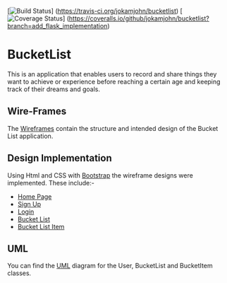 [![Build Status](https://travis-ci.org/jokamjohn/bucketlist.svg?branch=add_flask_implementation)]
(https://travis-ci.org/jokamjohn/bucketlist)
[![Coverage Status](https://coveralls.io/repos/github/jokamjohn/bucketlist/badge.svg?branch=add_flask_implementation)]
(https://coveralls.io/github/jokamjohn/bucketlist?branch=add_flask_implementation)

# BucketList

 This is an application that enables users to record and
 share things they want to achieve or experience before reaching
 a certain age and keeping track of their dreams and
 goals.
 
 ## Wire-Frames
 The [Wireframes](wireframes/Bucketlist.pdf) contain the
 structure and intended design of the Bucket List
 application.
 
 ## Design Implementation
 Using Html and CSS with [Bootstrap](http://getbootstrap.com/)
 the wireframe designs were implemented. These include:-
 
 * [Home Page](app/templates/index.html)
 * [Sign Up](ui/signup.html)
 * [Login](ui/login.html)
 * [Bucket List](ui/bucketlist.html)
 * [Bucket List Item](ui/bucketlistitem.html) 

## UML
 You can find the [UML](uml/BucketList_UML_diagram.pdf) diagram 
 for the User, BucketList and BucketItem classes.
